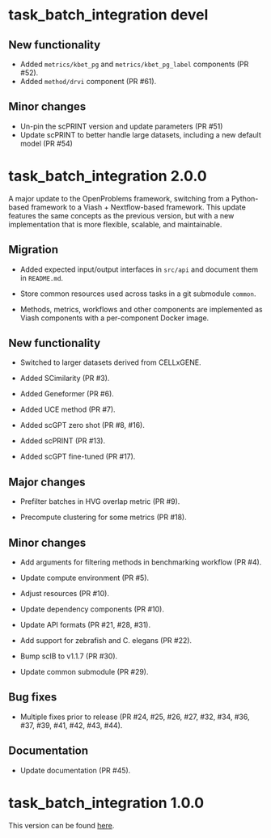 # task_batch_integration devel

## New functionality

* Added `metrics/kbet_pg` and `metrics/kbet_pg_label` components (PR #52).
* Added `method/drvi` component (PR #61).

## Minor changes

* Un-pin the scPRINT version and update parameters (PR #51)
* Update scPRINT to better handle large datasets, including a new default model (PR #54)

# task_batch_integration 2.0.0

A major update to the OpenProblems framework, switching from a Python-based framework to a Viash + Nextflow-based framework. This update features the same concepts as the previous version, but with a new implementation that is more flexible, scalable, and maintainable.

## Migration

* Added expected input/output interfaces in `src/api` and document them in `README.md`.

* Store common resources used across tasks in a git submodule `common`.

* Methods, metrics, workflows and other components are implemented as Viash components with a per-component Docker image.

## New functionality

* Switched to larger datasets derived from CELLxGENE.

* Added SCimilarity (PR #3).

* Added Geneformer (PR #6).

* Added UCE method (PR #7).

* Added scGPT zero shot (PR #8, #16).

* Added scPRINT (PR #13).

* Added scGPT fine-tuned (PR #17).


## Major changes

* Prefilter batches in HVG overlap metric (PR #9).

* Precompute clustering for some metrics (PR #18).


## Minor changes

* Add arguments for filtering methods in benchmarking workflow (PR #4).

* Update compute environment (PR #5).

* Adjust resources (PR #10).

* Update dependency components (PR #10).

* Update API formats (PR #21, #28, #31).

* Add support for zebrafish and C. elegans (PR #22).

* Bump scIB to v1.1.7 (PR #30).

* Update common submodule (PR #29).

## Bug fixes

* Multiple fixes prior to release (PR #24, #25, #26, #27, #32, #34, #36, #37, #39, #41, #42, #43, #44).

## Documentation

* Update documentation (PR #45).


# task_batch_integration 1.0.0

This version can be found [here](https://github.com/openproblems-bio/openproblems/tree/v1.0.0/openproblems/tasks/_batch_integration).
